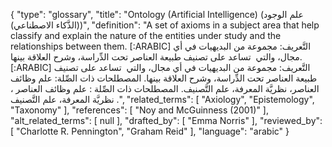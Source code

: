 {
    "type": "glossary",
    "title": "Ontology (Artificial Intelligence) (علم الوجود (الذَّكاء الاصطناعي))",
    "definition": "A set of axioms in a subject area that help classify and explain the nature of the entities under study and the relationships between them. [:ARABIC] التَّعريف: مجموعة من البديهيات في أي مجال، والتي  تساعد على تصنيف طبيعة العناصر تحت الدِّراسة، وشرح العلاقة بينها. [:ARABIC] التَّعريف: مجموعة من البديهيات في أي مجال، والتي  تساعد على تصنيف طبيعة العناصر تحت الدِّراسة، وشرح العلاقة بينها. المصطلحات ذات الصِّلة: علم وظائف العناصر، نظريَّة المعرفة، علم التَّصنيف. المصطلحات ذات الصِّلة : علم وظائف العناصر ، نظريَّة المعرفة، علم التَّصنيف .",
    "related_terms": [
        "Axiology",
        "Epistemology",
        "Taxonomy"
    ],
    "references": [
        "Noy and McGuinness (2001)"
    ],
    "alt_related_terms": [
        null
    ],
    "drafted_by": [
        "Emma Norris"
    ],
    "reviewed_by": [
        "Charlotte R. Pennington",
        "Graham Reid"
    ],
    "language": "arabic"
}